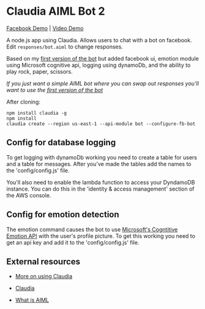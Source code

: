 # Claudia AIML Bot 2

[Facebook Demo](https://www.facebook.com/AIMLBot/) | [Video Demo](https://www.youtube.com/watch?v=pHr32XXrxpI)

A node.js app using Claudia. Allows users to chat with a bot on facebook. Edit `responses/bot.aiml` to change responses.

Based on my [first version of the bot](https://github.com/kirkins/Claudia-AIML-Bot) but added facebook ui, emotion module using Microsoft cognitive api, logging using dynamoDb, and the ability to play rock, paper, scissors.

_If you just want a simple AIML bot where you can swap out responses you'll want to use the [first version of the bot](https://github.com/kirkins/Claudia-AIML-Bot)_

After cloning:

    npm install claudia -g
    npm install
    claudia create --region us-east-1 --api-module bot --configure-fb-bot

## Config for database logging

To get logging with dynamoDb working you need to create a table for users and a table for messages. After you've made the tables add the names to the 'config/config.js' file.

You'll also need to enable the lambda function to access your DyndamoDB instance. You can do this in the 'identity & access management' section of the AWS console.  

## Config for emotion detection

The emotion command causes the bot to use [Microsoft's Cogntitive Emotion API](https://www.microsoft.com/cognitive-services/en-us/emotion-api) with the user's profile picture. To get this working you need to get an api key and add it to the 'config/config.js' file.

## External resources

* [More on using Claudia](https://aws.amazon.com/blogs/compute/create-and-deploy-a-chat-bot-to-aws-lambda-in-five-minutes/)

* [Claudia](https://github.com/claudiajs/claudia-bot-builder)

* [What is AIML](http://www.alicebot.org/aiml.html)
